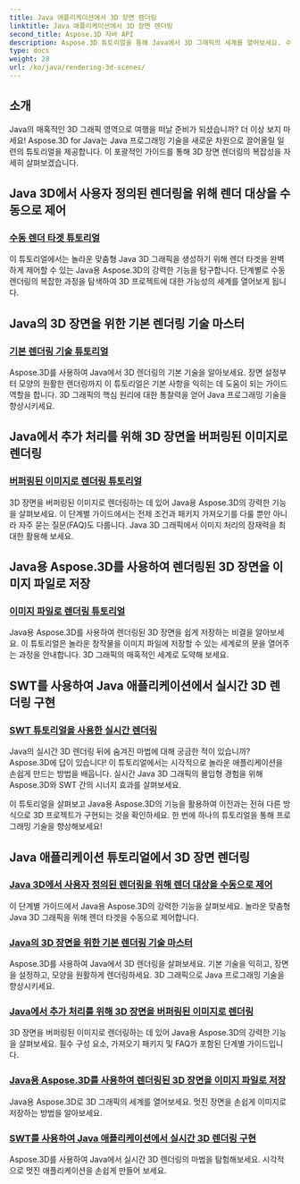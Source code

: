```yaml
---
title: Java 애플리케이션에서 3D 장면 렌더링
linktitle: Java 애플리케이션에서 3D 장면 렌더링
second_title: Aspose.3D 자바 API
description: Aspose.3D 튜토리얼을 통해 Java에서 3D 그래픽의 세계를 열어보세요. 수동 렌더링, 기본 기술, 이미지 처리 및 실시간 렌더링을 손쉽게 마스터하세요.
type: docs
weight: 28
url: /ko/java/rendering-3d-scenes/
---
```

## 소개

Java의 매혹적인 3D 그래픽 영역으로 여행을 떠날 준비가 되셨습니까? 더 이상 보지 마세요! Aspose.3D for Java는 Java 프로그래밍 기술을 새로운 차원으로 끌어올릴 일련의 튜토리얼을 제공합니다. 이 포괄적인 가이드를 통해 3D 장면 렌더링의 복잡성을 자세히 살펴보겠습니다.

## Java 3D에서 사용자 정의된 렌더링을 위해 렌더 대상을 수동으로 제어
### [수동 렌더 타겟 튜토리얼](./manual-render-targets/)

이 튜토리얼에서는 놀라운 맞춤형 Java 3D 그래픽을 생성하기 위해 렌더 타겟을 완벽하게 제어할 수 있는 Java용 Aspose.3D의 강력한 기능을 탐구합니다. 단계별로 수동 렌더링의 복잡한 과정을 탐색하여 3D 프로젝트에 대한 가능성의 세계를 열어보게 됩니다.

## Java의 3D 장면을 위한 기본 렌더링 기술 마스터
### [기본 렌더링 기술 튜토리얼](./basic-rendering/)

Aspose.3D를 사용하여 Java에서 3D 렌더링의 기본 기술을 알아보세요. 장면 설정부터 모양의 원활한 렌더링까지 이 튜토리얼은 기본 사항을 익히는 데 도움이 되는 가이드 역할을 합니다. 3D 그래픽의 핵심 원리에 대한 통찰력을 얻어 Java 프로그래밍 기술을 향상시키세요.

## Java에서 추가 처리를 위해 3D 장면을 버퍼링된 이미지로 렌더링
### [버퍼링된 이미지로 렌더링 튜토리얼](./render-to-buffered-image/)

3D 장면을 버퍼링된 이미지로 렌더링하는 데 있어 Java용 Aspose.3D의 강력한 기능을 살펴보세요. 이 단계별 가이드에서는 전제 조건과 패키지 가져오기를 다룰 뿐만 아니라 자주 묻는 질문(FAQ)도 다룹니다. Java 3D 그래픽에서 이미지 처리의 잠재력을 최대한 활용해 보세요.

## Java용 Aspose.3D를 사용하여 렌더링된 3D 장면을 이미지 파일로 저장
### [이미지 파일로 렌더링 튜토리얼](./render-to-file/)

Java용 Aspose.3D를 사용하여 렌더링된 3D 장면을 쉽게 저장하는 비결을 알아보세요. 이 튜토리얼은 놀라운 창작물을 이미지 파일에 저장할 수 있는 세계로의 문을 열어주는 과정을 안내합니다. 3D 그래픽의 매혹적인 세계로 도약해 보세요.

## SWT를 사용하여 Java 애플리케이션에서 실시간 3D 렌더링 구현
### [SWT 튜토리얼을 사용한 실시간 렌더링](./real-time-rendering-swt/)

Java의 실시간 3D 렌더링 뒤에 숨겨진 마법에 대해 궁금한 적이 있습니까? Aspose.3D에 답이 있습니다! 이 튜토리얼에서는 시각적으로 놀라운 애플리케이션을 손쉽게 만드는 방법을 배웁니다. 실시간 Java 3D 그래픽의 몰입형 경험을 위해 Aspose.3D와 SWT 간의 시너지 효과를 살펴보세요.

이 튜토리얼을 살펴보고 Java용 Aspose.3D의 기능을 활용하여 이전과는 전혀 다른 방식으로 3D 프로젝트가 구현되는 것을 확인하세요. 한 번에 하나의 튜토리얼을 통해 프로그래밍 기술을 향상해보세요!
## Java 애플리케이션 튜토리얼에서 3D 장면 렌더링
### [Java 3D에서 사용자 정의된 렌더링을 위해 렌더 대상을 수동으로 제어](./manual-render-targets/)
이 단계별 가이드에서 Java용 Aspose.3D의 강력한 기능을 살펴보세요. 놀라운 맞춤형 Java 3D 그래픽을 위해 렌더 타겟을 수동으로 제어합니다.
### [Java의 3D 장면을 위한 기본 렌더링 기술 마스터](./basic-rendering/)
Aspose.3D를 사용하여 Java에서 3D 렌더링을 살펴보세요. 기본 기술을 익히고, 장면을 설정하고, 모양을 원활하게 렌더링하세요. 3D 그래픽으로 Java 프로그래밍 기술을 향상시키세요.
### [Java에서 추가 처리를 위해 3D 장면을 버퍼링된 이미지로 렌더링](./render-to-buffered-image/)
3D 장면을 버퍼링된 이미지로 렌더링하는 데 있어 Java용 Aspose.3D의 강력한 기능을 살펴보세요. 필수 구성 요소, 가져오기 패키지 및 FAQ가 포함된 단계별 가이드입니다.
### [Java용 Aspose.3D를 사용하여 렌더링된 3D 장면을 이미지 파일로 저장](./render-to-file/)
Java용 Aspose.3D로 3D 그래픽의 세계를 열어보세요. 멋진 장면을 손쉽게 이미지로 저장하는 방법을 알아보세요.
### [SWT를 사용하여 Java 애플리케이션에서 실시간 3D 렌더링 구현](./real-time-rendering-swt/)
Aspose.3D를 사용하여 Java에서 실시간 3D 렌더링의 마법을 탐험해보세요. 시각적으로 멋진 애플리케이션을 손쉽게 만들어 보세요.